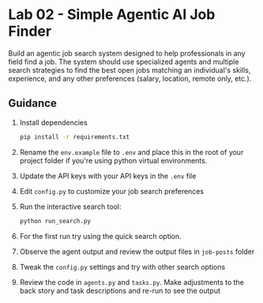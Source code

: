 # Lab 02 - Simple Agentic AI Job Finder

Build an agentic job search system designed to help professionals in any field find a job. The system should use specialized agents and multiple search strategies to find the best open jobs matching an individual's skills, experience, and any other preferences (salary, location, remote only, etc.).


## Guidance

1. Install dependencies

    ```bash
    pip install -r requirements.txt
    ```

2. Rename the `env.example` file to `.env` and place this in the root of your project folder if you're using python virtual environments.
3. Update the API keys with your API keys in the `.env` file
4. Edit `config.py` to customize your job search preferences
5. Run the interactive search tool:
    ```bash
    python run_search.py
    ```
6. For the first run try using the quick search option.
7. Observe the agent output and review the output files in `job-posts` folder
8. Tweak the `config.py` settings and try with other search options
9. Review the code in `agents.py` and `tasks.py`. Make adjustments to the back story and task descriptions and re-run to see the output



